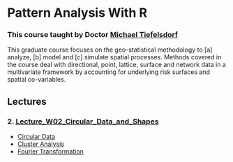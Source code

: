 # Pattern Analysis With R

### This course taught by Doctor [Michael Tiefelsdorf](https://profiles.utdallas.edu/tiefelsdorf)

This graduate course focuses on the geo-statistical methodology to [a]
analyze, [b] model and [c] simulate spatial processes. Methods covered
in the course deal with directional, point, lattice, surface and network
data in a multivariate framework by accounting for underlying risk
surfaces and spatial co-variables.

## Lectures

### 2. [Lecture_W02_Circular_Data_and_Shapes](https://yalin1995.github.io/Pattern-Analysis-With-R/Lecture02/Lecture02.pdf)
* [Circular Data](https://yalin1995.github.io/Pattern-Analysis-With-R/Lecture02/CircularData.nb.html)
* [Cluster Analysis](https://yalin1995.github.io/Pattern-Analysis-With-R/Lecture02/ClusterAnalysis.nb.html)
* [Fourier Transformation](https://yalin1995.github.io/Pattern-Analysis-With-R/Lecture02/FourierTransformation.nb.html)
